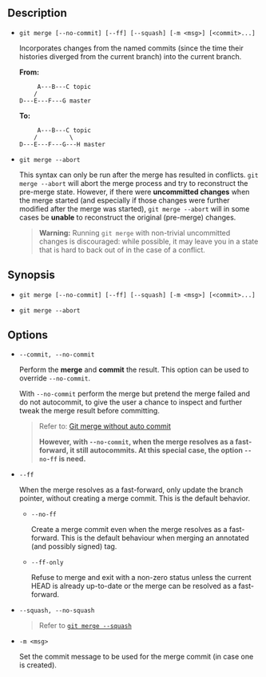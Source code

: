 ## Description

- `git merge [--no-commit] [--ff] [--squash] [-m <msg>] [<commit>...]`

    Incorporates changes from the named commits (since the time their histories diverged from the current branch) into the current branch.

    **From:**
    ```
         A---B---C topic
        /
    D---E---F---G master
    ```
    
    **To:**
    ```
         A---B---C topic
        /         \
    D---E---F---G---H master
    ```

- `git merge --abort`

    This syntax can only be run after the merge has resulted in conflicts. `git merge --abort` will abort the merge process and try to reconstruct the pre-merge state. However, if there were **uncommitted changes** when the merge started (and especially if those changes were further modified after the merge was started), `git merge --abort` will in some cases be **unable** to reconstruct the original (pre-merge) changes.
    
    > **Warning:** Running `git merge` with non-trivial uncommitted changes is discouraged: while possible, it may leave you in a state that is hard to back out of in the case of a conflict.

## Synopsis

- `git merge [--no-commit] [--ff] [--squash] [-m <msg>] [<commit>...]`

- `git merge --abort`

## Options

- `--commit, --no-commit`

    Perform the **merge** and **commit** the result. This option can be used to override `--no-commit`.

    With `--no-commit` perform the merge but pretend the merge failed and do not autocommit, to give the user a chance to inspect and further tweak the merge result before committing.
    
    > Refer to: [Git merge without auto commit](https://stackoverflow.com/questions/8640887/git-merge-without-auto-commit)
    > 
    > **However, with `--no-commit`, when the merge resolves as a fast-forward, it still autocommits. At this special case, the option `--no-ff` is need.**

- `--ff`

    When the merge resolves as a fast-forward, only update the branch pointer, without creating a merge commit. This is the default behavior.
    
    - `--no-ff`
    
        Create a merge commit even when the merge resolves as a fast-forward. This is the default behaviour when merging an annotated (and possibly signed) tag.
    
    - `--ff-only`
    
        Refuse to merge and exit with a non-zero status unless the current HEAD is already up-to-date or the merge can be resolved as a fast-forward.

- `--squash, --no-squash`

    > Refer to [`git merge --squash`](git-merge-rebase-squash.md#git-merge---squash)

- `-m <msg>`

    Set the commit message to be used for the merge commit (in case one is created).
